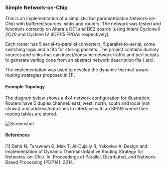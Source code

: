 ### Simple Network-on-Chip

This is an implementation of a simplistic but parametrizable Network-on-Chip with buffered sources, sinks and routers. The network was tested and functions correctly on Altera's DE1 and DE2 boards (using Altera Cyclone II 2C20 and Cyclone IV 4CE115 FPGAs respectively).

Each router has 5 serial-to-parallel converters, 5 parallel-to-serial, some switching logic and a fifo for storing packets. The project contains dummy sources and sinks that can inject/consume network traffic and perl scripts to generate verilog code from an abstract network description file (.arc).

The implementation was used to develop the dynamic thermal-aware routing strategies proposed in [1].

#### Example Topology

The diagram below shows a 4x4 network configuration for illustration. Routers have 5 duplex channel: east, west, north, south and local (not shown) and address/data lines to interface with an SRAM where their routing tables are stored.

![Screenshot](https://raw.github.com/gtarawneh/simpnoc/master/diagrams/diagram1.svg "Example Topology")

#### References

[1] Dahir N, Tarawneh G, Mak T, Al-Dujaily R, Yakovlev A. Design and Implementation of Dynamic Thermal-Adaptive Routing Strategy for Networks-on-Chip. In: Proceedings of Parallel, Distributed, and Network-Based Processing (PDP14). 2014.

